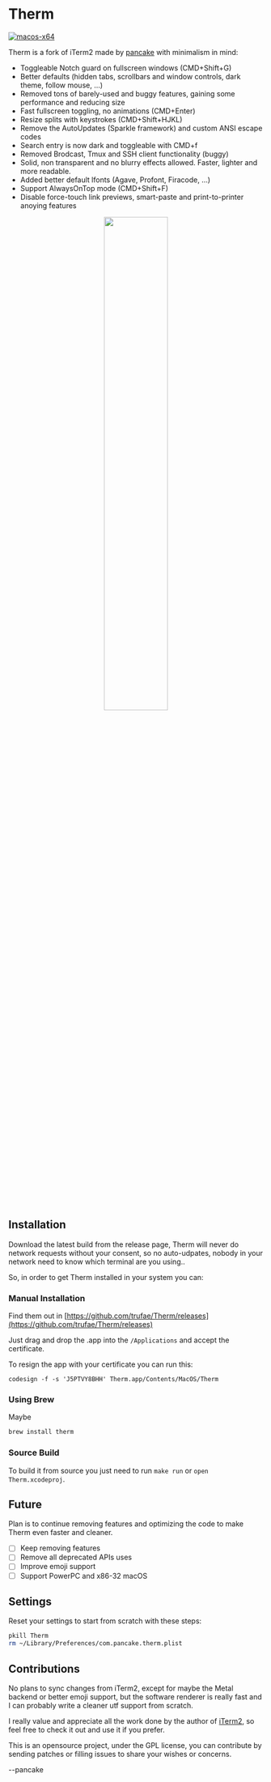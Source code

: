 # Therm

[![macos-x64](https://github.com/trufae/Therm/actions/workflows/ci.yml/badge.svg)](https://github.com/trufae/Therm/actions/workflows/ci.yml)

Therm is a fork of iTerm2 made by [pancake](https://infosec.exchange/@pancake) with minimalism in mind:

* Toggleable Notch guard on fullscreen windows (CMD+Shift+G)
* Better defaults (hidden tabs, scrollbars and window controls, dark theme, follow mouse, ...)
* Removed tons of barely-used and buggy features, gaining some performance and reducing size
* Fast fullscreen toggling, no animations (CMD+Enter)
* Resize splits with keystrokes (CMD+Shift+HJKL)
* Remove the AutoUpdates (Sparkle framework) and custom ANSI escape codes
* Search entry is now dark and toggleable with CMD+f
* Removed Brodcast, Tmux and SSH client functionality (buggy)
* Solid, non transparent and no blurry effects allowed. Faster, lighter and more readable.
* Added better default lfonts (Agave, Profont, Firacode, ...)
* Support AlwaysOnTop mode (CMD+Shift+F)
* Disable force-touch link previews, smart-paste and print-to-printer anoying features

<center><img src="https://github.com/trufae/Therm/blob/c933b89a4e670bb24a26d3db1a0fb820917f90ec/therm.png" width=50%></center>

## Installation

Download the latest build from the release page, Therm will never do network requests without your consent, so no auto-udpates, nobody in your network need to know which terminal are you using..

So, in order to get Therm installed in your system you can:

### Manual Installation

Find them out in [https://github.com/trufae/Therm/releases](https://github.com/trufae/Therm/releases)

Just drag and drop the .app into the `/Applications` and accept the certificate.

To resign the app with your certificate you can run this:

```
codesign -f -s 'J5PTVY8BHH' Therm.app/Contents/MacOS/Therm
```

### Using Brew

Maybe

```sh
brew install therm
```

### Source Build

To build it from source you just need to run `make run` or `open Therm.xcodeproj`.

## Future

Plan is to continue removing features and optimizing the code to make Therm even faster and cleaner.

* [ ] Keep removing features
* [ ] Remove all deprecated APIs uses
* [ ] Improve emoji support
* [ ] Support PowerPC and x86-32 macOS

## Settings

Reset your settings to start from scratch with these steps:

```sh
pkill Therm
rm ~/Library/Preferences/com.pancake.therm.plist
```

## Contributions

No plans to sync changes from iTerm2, except for maybe the Metal backend or better emoji support, but the software renderer is really fast and I can probably write a cleaner utf support from scratch.

I really value and appreciate all the work done by the author of <a href="https://iterm2.com">iTerm2</a>, so feel free to check it out and use it if you prefer.

This is an opensource project, under the GPL license, you can contribute by sending patches or filling issues to share your wishes or concerns.

--pancake
